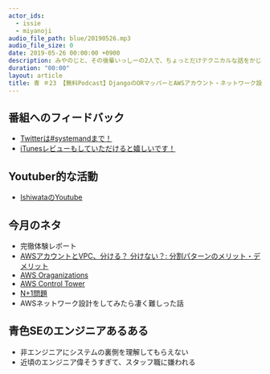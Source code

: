 ```yaml
---
actor_ids:
  - issie
  - miyanoji
audio_file_path: blue/20190526.mp3
audio_file_size: 0
date: 2019-05-26 00:00:00 +0900
description: みやのじと、その後輩いっしーの2人で、ちょっとだけテクニカルな話をかじっちゃおう！という趣旨で始めた、systemand.onlineのサブチャンネル青です。
duration: "00:00"
layout: article
title: 青 ＃23 【無料Podcast】DjangoのORマッパーとAWSアカウント・ネットワーク設計
---
```

## 番組へのフィードバック
* [Twitterは#systemandまで！](https://twitter.com/search?q=%23systemand)
* [iTunesレビューもしていただけると嬉しいです！](https://itunes.apple.com/jp/podcast/systemand-online/id1205168408?mt=2)

## Youtuber的な活動
* [IshiwataのYoutube](https://www.youtube.com/channel/UC0dN6GcdwpQA-WdSfI2tmZQ)

## 今月のネタ
* 完徹体験レポート
* [AWSアカウントとVPC、分ける？ 分けない？: 分割パターンのメリット・デメリット](https://dev.classmethod.jp/cloud/aws/account-and-vpc-dividing-pattern/)
* [AWS Oraganizations](https://aws.amazon.com/jp/organizations/)
* [AWS Control Tower](https://aws.amazon.com/jp/controltower/)
* [N+1問題](https://qiita.com/TsubasaTakagi/items/8c3f4317ad917924b860)
* AWSネットワーク設計をしてみたら凄く難しった話

## 青色SEのエンジニアあるある
* 非エンジニアにシステムの裏側を理解してもらえない
* 近頃のエンジニア偉そうすぎて、スタッフ職に嫌われる

